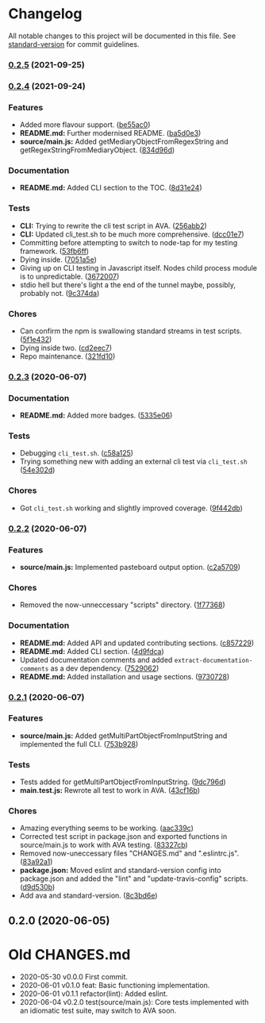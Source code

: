 # Changelog

All notable changes to this project will be documented in this file. See [standard-version](https://github.com/conventional-changelog/standard-version) for commit guidelines.

### [0.2.5](https://github.com/Anadian/regex-translator/compare/v0.2.4...v0.2.5) (2021-09-25)

### [0.2.4](https://github.com/Anadian/regex-translator/compare/v0.2.3...v0.2.4) (2021-09-24)


### Features

* Added more flavour support. ([be55ac0](https://github.com/Anadian/regex-translator/commit/be55ac0b5d93d2fd1da3c3b94851ddf8dbcafd92))
* **README.md:** Further modernised README. ([ba5d0e3](https://github.com/Anadian/regex-translator/commit/ba5d0e37113069361ba2bfef8bd071c62389a236))
* **source/main.js:** Added getMediaryObjectFromRegexString and getRegexStringFromMediaryObject. ([834d96d](https://github.com/Anadian/regex-translator/commit/834d96d00f4d3f5380dcf38a09566b50d0735907))


### Documentation

* **README.md:** Added CLI section to the TOC. ([8d31e24](https://github.com/Anadian/regex-translator/commit/8d31e2447b8c300eaa409441cc4fa23454377aef))


### Tests

* **CLI:** Trying to rewrite the cli test script in AVA. ([256abb2](https://github.com/Anadian/regex-translator/commit/256abb2276cc559ce6bda6cb43c4f56c152b069f))
* **CLI:** Updated cli_test.sh to be much more comprehensive. ([dcc01e7](https://github.com/Anadian/regex-translator/commit/dcc01e7a807cab5866d5636dad8cdd141d55b216))
* Committing before attempting to switch to node-tap for my testing framework. ([53fb6ff](https://github.com/Anadian/regex-translator/commit/53fb6ff85ace6b0eabc93c0a00dcdf62f562b606))
* Dying inside. ([7051a5e](https://github.com/Anadian/regex-translator/commit/7051a5e33d9c7efe59c8f2173aa130e620e21fd4))
* Giving up on CLI testing in Javascript itself. Nodes child process module is to unpredictable. ([3672007](https://github.com/Anadian/regex-translator/commit/36720075a3faa756af80ac3c041fdd3ba10adb70))
* stdio hell but there's light a the end of the tunnel maybe, possibly, probably not. ([9c374da](https://github.com/Anadian/regex-translator/commit/9c374da5aae1d2e909e3c3e8824dc2c17e2421ee))


### Chores

* Can confirm the npm is swallowing standard streams in test scripts. ([5f1e432](https://github.com/Anadian/regex-translator/commit/5f1e4324a34b9e34526b035452ad783b248151a4))
* Dying inside two. ([cd2eec7](https://github.com/Anadian/regex-translator/commit/cd2eec79aa947a281466384ee26a8afc386240c8))
* Repo maintenance. ([321fd10](https://github.com/Anadian/regex-translator/commit/321fd10b88524d97199432ddcd5bdd27d7bf0cdd))

### [0.2.3](https://github.com/Anadian/regex-translator/compare/v0.2.2...v0.2.3) (2020-06-07)


### Documentation

* **README.md:** Added more badges. ([5335e06](https://github.com/Anadian/regex-translator/commit/5335e0608068b071cf69c927caf9098c2c50f438))


### Tests

* Debugging `cli_test.sh`. ([c58a125](https://github.com/Anadian/regex-translator/commit/c58a125b35b0af4adfd45730d0f04fda237f6cbe))
* Trying something new with adding an external cli test via `cli_test.sh` ([54e302d](https://github.com/Anadian/regex-translator/commit/54e302dc679861e06e3dc268818d66adf0c3f1c4))


### Chores

* Got `cli_test.sh` working and slightly improved coverage. ([9f442db](https://github.com/Anadian/regex-translator/commit/9f442dbc1246536643889bf1d5b3ce4e073e2dbb))

### [0.2.2](https://github.com/Anadian/regex-translator/compare/v0.2.1...v0.2.2) (2020-06-07)


### Features

* **source/main.js:** Implemented pasteboard output option. ([c2a5709](https://github.com/Anadian/regex-translator/commit/c2a57090cf79238bce00212c1bde28d0c9a99c77))


### Chores

* Removed the now-unneccessary "scripts" directory. ([1f77368](https://github.com/Anadian/regex-translator/commit/1f77368765ef4f62e500d155b42b00162b5b6759))


### Documentation

* **README.md:** Added API and updated contributing sections. ([c857229](https://github.com/Anadian/regex-translator/commit/c857229bdd6effc9fd0644a9ea8693d6a494008a))
* **README.md:** Added CLI section. ([4d9fdca](https://github.com/Anadian/regex-translator/commit/4d9fdca6d39bddf5f65f12e7e4fab7007e5944c2))
* Updated documentation comments and added `extract-documentation-comments` as a dev dependency. ([7529062](https://github.com/Anadian/regex-translator/commit/7529062baa5afcf1d0365913543d2ac55bbcc841))
* **README.md:** Added installation and usage sections. ([9730728](https://github.com/Anadian/regex-translator/commit/97307283a6e677abb504162957f5b085984f063e))

### [0.2.1](https://github.com/Anadian/regex-translator/compare/v0.2.0...v0.2.1) (2020-06-07)


### Features

* **source/main.js:** Added getMultiPartObjectFromInputString and implemented the full CLI. ([753b928](https://github.com/Anadian/regex-translator/commit/753b92880b9ccd52bb11689c83233ff56bed07c2))


### Tests

* Tests added for getMultiPartObjectFromInputString. ([9dc796d](https://github.com/Anadian/regex-translator/commit/9dc796d88d43817f7fbeeafb10626715e9cb0161))
* **main.test.js:** Rewrote all test to work in AVA. ([43cf16b](https://github.com/Anadian/regex-translator/commit/43cf16b84c97fb623afd3933ee8a3e40cba042d6))


### Chores

* Amazing everything seems to be working. ([aac339c](https://github.com/Anadian/regex-translator/commit/aac339c947dcc771e3564326835aebe8e74f5f09))
* Corrected test script in package.json and exported functions in source/main.js to work with AVA testing. ([83327cb](https://github.com/Anadian/regex-translator/commit/83327cbc37347e84689b9211cab68223861f7d41))
* Removed now-uneccessary files "CHANGES.md" and ".eslintrc.js". ([83a92a1](https://github.com/Anadian/regex-translator/commit/83a92a19fc6893aefc2f9b309f2bdb67771285b6))
* **package.json:** Moved eslint and standard-version config into package.json and added the "lint" and "update-travis-config" scripts. ([d9d530b](https://github.com/Anadian/regex-translator/commit/d9d530b0de883db763ca0279f7f15f3c5b5c39c7))
* Add ava and standard-version. ([8c3bd6e](https://github.com/Anadian/regex-translator/commit/8c3bd6e41d555ea0b6e65fb86dbc60296d3809e9))

## 0.2.0 (2020-06-05)

# Old CHANGES.md
- 2020-05-30 v0.0.0 First commit.
- 2020-06-01 v0.1.0 feat: Basic functioning implementation.
- 2020-06-01 v0.1.1 refactor(lint): Added eslint.
- 2020-06-04 v0.2.0 test(source/main.js): Core tests implemented with an idiomatic test suite, may switch to AVA soon.
